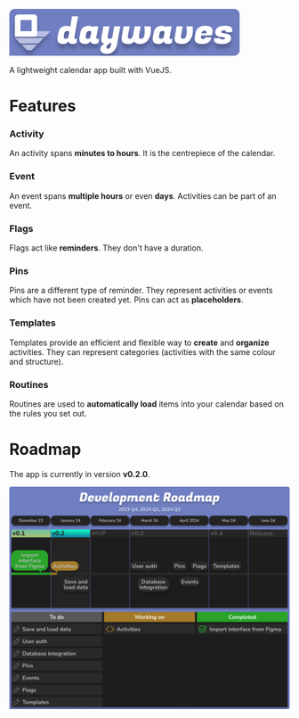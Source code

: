 ![Banner](./public/BannerFill.png)

A lightweight calendar app built with VueJS.

# Features

### Activity

An activity spans **minutes to hours**. It is the centrepiece of the calendar.

### Event

An event spans **multiple hours** or even **days**. Activities can be part of an event.

### Flags

Flags act like **reminders**. They don't have a duration.

### Pins

Pins are a different type of reminder. They represent activities or events which have not been created yet. Pins can act as **placeholders**.

### Templates

Templates provide an efficient and flexible way to **create** and **organize** activities. They can represent categories (activities with the same colour and structure).

### Routines

Routines are used to **automatically load** items into your calendar based on the rules you set out.

# Roadmap

The app is currently in version **v0.2.0**.

![Roadmap](./public/Roadmap.png)
